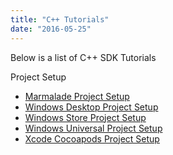 ```yaml
---
title: "C++ Tutorials"
date: "2016-05-25"
---
```


Below is a list of C++ SDK Tutorials

Project Setup

- [Marmalade Project Setup](/apidocs/tutorials/c-tutorials/marmalade-project-setup/)
- [Windows Desktop Project Setup](/apidocs/tutorials/c-tutorials/windows-desktop-project-setup/)
- [Windows Store Project Setup](/apidocs/windows-store-project-setup/)
- [Windows Universal Project Setup](/apidocs/tutorials/c-tutorials/windows-universal-project-setup/)
- [Xcode Cocoapods Project Setup](/apidocs/tutorials/c-tutorials/xcode-cocoapods-project-setup/)

